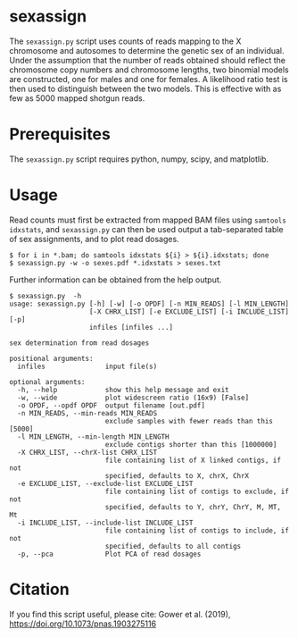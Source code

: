 # sexassign
The `sexassign.py` script uses counts of reads mapping to the X chromosome
and autosomes to determine the genetic sex of an individual.  Under the
assumption that the number of reads obtained should reflect the chromosome
copy numbers and chromosome lengths, two binomial models are constructed,
one for males and one for females.  A likelihood ratio test is then used
to distinguish between the two models.  This is effective with as few as
5000 mapped shotgun reads.

# Prerequisites
The `sexassign.py` script requires python, numpy, scipy, and matplotlib.

# Usage
Read counts must first be extracted from mapped BAM files using
`samtools idxstats`, and `sexassign.py` can then be used output a
tab-separated table of sex assignments, and to plot read dosages.

```
$ for i in *.bam; do samtools idxstats ${i} > ${i}.idxstats; done
$ sexassign.py -w -o sexes.pdf *.idxstats > sexes.txt
```

Further information can be obtained from the help output.

```
$ sexassign.py  -h
usage: sexassign.py [-h] [-w] [-o OPDF] [-n MIN_READS] [-l MIN_LENGTH]
                    [-X CHRX_LIST] [-e EXCLUDE_LIST] [-i INCLUDE_LIST] [-p]
                    infiles [infiles ...]

sex determination from read dosages

positional arguments:
  infiles               input file(s)

optional arguments:
  -h, --help            show this help message and exit
  -w, --wide            plot widescreen ratio (16x9) [False]
  -o OPDF, --opdf OPDF  output filename [out.pdf]
  -n MIN_READS, --min-reads MIN_READS
                        exclude samples with fewer reads than this [5000]
  -l MIN_LENGTH, --min-length MIN_LENGTH
                        exclude contigs shorter than this [1000000]
  -X CHRX_LIST, --chrX-list CHRX_LIST
                        file containing list of X linked contigs, if not
                        specified, defaults to X, chrX, ChrX
  -e EXCLUDE_LIST, --exclude-list EXCLUDE_LIST
                        file containing list of contigs to exclude, if not
                        specified, defaults to Y, chrY, ChrY, M, MT, Mt
  -i INCLUDE_LIST, --include-list INCLUDE_LIST
                        file containing list of contigs to include, if not
                        specified, defaults to all contigs
  -p, --pca             Plot PCA of read dosages
```

# Citation
If you find this script useful, please cite:
Gower et al. (2019), https://doi.org/10.1073/pnas.1903275116
